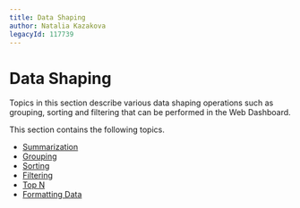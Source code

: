 ```yaml
---
title: Data Shaping
author: Natalia Kazakova
legacyId: 117739
---
```

# Data Shaping
Topics in this section describe various data shaping operations such as grouping, sorting and filtering that can be performed in the Web Dashboard.

This section contains the following topics.
* [Summarization](data-shaping/summarization.md)
* [Grouping](data-shaping/grouping.md)
* [Sorting](data-shaping/sorting.md)
* [Filtering](data-shaping/filtering.md)
* [Top N](data-shaping/top-n.md)
* [Formatting Data](data-shaping/formatting-data.md)